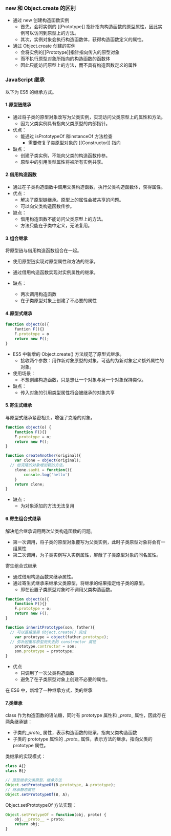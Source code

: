 ### new 和 Object.create 的区别

- 通过 new 创建构造函数实例
  - 首先，会将实例的 [[Prototype]] 指针指向构造函数的原型属性，因此实例可以访问到原型上的方法。
  - 其次，实例对象会执行构造函数体，获得构造函数定义的属性。
- 通过 Object.create 创建的实例
  - 会将实例的[[Prototype]]指针指向传入的原型对象
  - 而不执行原型对象所指向的构造函数的函数体
  - 因此只能访问原型上的方法，而不具有构造函数定义的属性

### JavaScript 继承

以下为 ES5 的继承方式。

####  1.原型链继承

- 通过将子类的原型对象改写为父类实例，实现访问父类原型上的属性和方法。
  - 因为父类实例具有指向父类原型的内部指针。
- 优点：
  - 能通过 isPrototypeOf 和instanceOf 方法检查
    - 需要修复子类原型对象的 [[Constructor]] 指向
- 缺点：
  - 创建子类实例，不能向父类的构造函数传参。
  - 原型中的引用类型属性将被所有实例共享。

#### 2.借用构造函数

- 通过在子类构造函数中调用父类构造函数，执行父类构造函数体，获得属性。
- 优点：
  - 解决了原型链继承。原型上的属性会被共享的问题。
  - 可以向父类构造函数传参。
- 缺点：
  - 借用构造函数不能访问父类原型上的方法。
  - 方法只能在子类中定义，无法复用。

#### 3.组合继承

将原型链与借用构造函数组合在一起。

- 使用原型链实现对原型属性和方法的继承。
- 通过借用构造函数实现对实例属性的继承。

- 缺点：
  - 两次调用构造函数
  - 在子类原型对象上创建了不必要的属性

#### 4.原型式继承

```js
function object(o){
	funtion F(){}
	F.prototype = o
	return new F();
}
```

- ES5 中新增的 Object.create() 方法规范了原型式继承。
  - 接收两个参数：用作新对象原型的对象，可选的为新对象定义额外属性的对象。
- 使用场景：
  - 不想创建构造函数，只是想让一个对象与另一个对象保持类似。
- 缺点：
  - 传入对象的引用类型属性将会被继承的对象共享

#### 5.寄生式继承

与原型式继承紧密相关，增强了克隆的对象。

```js
function object(o) {
	function F(){}
	F.prototype = o;
	return new F();
}

function createAnother(original){
	var clone = object(original);
  // 给克隆的对象增加新的方法。
	clone.sayHi = function(){
		console.log('hello')
	}
	return clone;
}
```

- 缺点：
  - 为对象添加的方法无法复用

#### 6.寄生组合式继承

解决组合继承调用两次父类构造函数的问题。

- 第一次调用，将子类的原型对象覆写为父类实例，此时子类原型对象将会有一组属性
- 第二次调用，为子类实例写入实例属性，屏蔽了子类原型对象的同名属性。

寄生组合式继承

- 通过借用构造函数来继承属性。
- 通过寄生式继承来继承父类原型，将继承的结果指定给子类的原型。
  - 即在设置子类原型对象时不调用父类构造函数。

```js
function object(o){
	function F(){}
	F.prototype = o;
	return new F();
}

function inheritPrototype(son, father){
  // 可以直接使用 Object.create() 完成
	var prototype = object(father.prototype);
  // 弥补因重写原型而失去的 constructor 属性
	prototype.contructor = son;
	son.prototype = prototype;
}
```

- 优点
  - 只调用了一次父类构造函数
  - 避免了在子类原型对象上创建不必要的属性。

在 ES6 中，新增了一种继承方式，类的继承

#### 7.类继承

class 作为构造函数的语法糖，同时有 prototype 属性和 \__proto__ 属性，因此存在两条继承链：

- 子类的\__proto__ 属性，表示构造函数的继承，指向父类构造函数
- 子类的 prototype 属性的 \__proto__ 属性，表示方法的继承，指向父类的 prototype 属性。

类继承的实现模式：

```js
class A{}
class B{}

// 原型继承父类原型，继承方法
Object.setPrototypeOf(B.prototype, A.prototype);
// 继承静态属性
Object.setPrototypeOf(B, A);
```

 Object.setPrototypeOf 方法实现：

```js
Object.setProtypeOf = function(obj, proto) {
	obj.__proto__ = proto;
	return obj;
}
```

